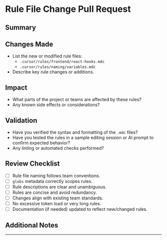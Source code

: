 # Rule File Change Pull Request

## Summary
<!-- Briefly describe the purpose of this PR (e.g., added new frontend testing rules, fixed typo in naming conventions) -->

## Changes Made
- List the new or modified rule files:
  - `.cursor/rules/frontend/react-hooks.mdc`
  - `.cursor/rules/naming/variables.mdc`
- Describe key rule changes or additions.

## Impact
- What parts of the project or teams are affected by these rules?
- Any known side effects or considerations?

## Validation
- Have you verified the syntax and formatting of the `.mdc` files?
- Have you tested the rules in a sample editing session or AI prompt to confirm expected behavior?
- Any linting or automated checks performed?

## Review Checklist
- [ ] Rule file naming follows team conventions.
- [ ] `globs` metadata correctly scopes rules.
- [ ] Rule descriptions are clear and unambiguous.
- [ ] Rules are concise and avoid redundancy.
- [ ] Changes align with existing team standards.
- [ ] No excessive token load or very long rules.
- [ ] Documentation (if needed) updated to reflect new/changed rules.

## Additional Notes
<!-- Optional: Any context, screenshots, or links to related issues -->

---